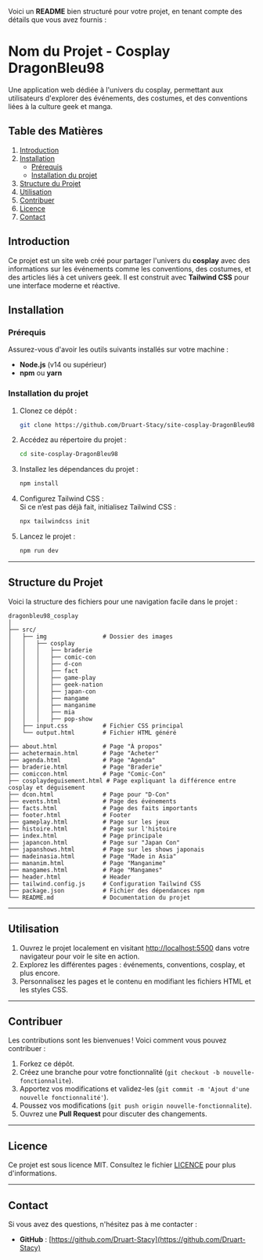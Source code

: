 Voici un **README** bien structuré pour votre projet, en tenant compte des détails que vous avez fournis :



# **Nom du Projet - Cosplay DragonBleu98**

Une application web dédiée à l'univers du cosplay, permettant aux utilisateurs d'explorer des événements, des costumes, et des conventions liées à la culture geek et manga.



## **Table des Matières**

1. [Introduction](#introduction)  
2. [Installation](#installation)  
    - [Prérequis](#prérequis)  
    - [Installation du projet](#installation-du-projet)  
3. [Structure du Projet](#structure-du-projet)  
4. [Utilisation](#utilisation)  
5. [Contribuer](#contribuer)  
6. [Licence](#licence)  
7. [Contact](#contact)  



## **Introduction**

Ce projet est un site web créé pour partager l'univers du **cosplay** avec des informations sur les événements comme les conventions, des costumes, et des articles liés à cet univers geek. Il est construit avec **Tailwind CSS** pour une interface moderne et réactive.



## **Installation**

### **Prérequis**

Assurez-vous d'avoir les outils suivants installés sur votre machine :

- **Node.js** (v14 ou supérieur)
- **npm** ou **yarn**  

### **Installation du projet**

1. Clonez ce dépôt :  
   ```bash
   git clone https://github.com/Druart-Stacy/site-cosplay-DragonBleu98.git
   ```

2. Accédez au répertoire du projet :  
   ```bash
   cd site-cosplay-DragonBleu98
   ```

3. Installez les dépendances du projet :  
   ```bash
   npm install
   ```

4. Configurez Tailwind CSS :  
   Si ce n’est pas déjà fait, initialisez Tailwind CSS :  
   ```bash
   npx tailwindcss init
   ```

5. Lancez le projet :  
   ```bash
   npm run dev
   ```

---

## **Structure du Projet**

Voici la structure des fichiers pour une navigation facile dans le projet :

```
dragonbleu98_cosplay
│
├── src/
│   ├── img                # Dossier des images
│   │   ├── cosplay
│   │   │   ├── braderie
│   │   │   ├── comic-con
│   │   │   ├── d-con
│   │   │   ├── fact
│   │   │   ├── game-play
│   │   │   ├── geek-nation
│   │   │   ├── japan-con
│   │   │   ├── mangame
│   │   │   ├── manganime
│   │   │   ├── mia
│   │   │   ├── pop-show
│   ├── input.css          # Fichier CSS principal
│   └── output.html        # Fichier HTML généré
│
├── about.html             # Page "À propos"
├── achetermain.html       # Page "Acheter"
├── agenda.html            # Page "Agenda"
├── braderie.html          # Page "Braderie"
├── comiccon.html          # Page "Comic-Con"
├── cosplaydeguisement.html # Page expliquant la différence entre cosplay et déguisement
├── dcon.html              # Page pour "D-Con"
├── events.html            # Page des événements
├── facts.html             # Page des faits importants
├── footer.html            # Footer
├── gameplay.html          # Page sur les jeux
├── histoire.html          # Page sur l'histoire
├── index.html             # Page principale
├── japancon.html          # Page sur "Japan Con"
├── japanshows.html        # Page sur les shows japonais
├── madeinasia.html        # Page "Made in Asia"
├── mananim.html           # Page "Manganime"
├── mangames.html          # Page "Mangames"
├── header.html            # Header
├── tailwind.config.js     # Configuration Tailwind CSS
├── package.json           # Fichier des dépendances npm
└── README.md              # Documentation du projet
```

---

## **Utilisation**

1. Ouvrez le projet localement en visitant [http://localhost:5500](http://localhost:5500) dans votre navigateur pour voir le site en action.
2. Explorez les différentes pages : événements, conventions, cosplay, et plus encore.
3. Personnalisez les pages et le contenu en modifiant les fichiers HTML et les styles CSS.

---

## **Contribuer**

Les contributions sont les bienvenues ! Voici comment vous pouvez contribuer :  

1. Forkez ce dépôt.
2. Créez une branche pour votre fonctionnalité (`git checkout -b nouvelle-fonctionnalite`).
3. Apportez vos modifications et validez-les (`git commit -m 'Ajout d'une nouvelle fonctionnalité'`).
4. Poussez vos modifications (`git push origin nouvelle-fonctionnalite`).
5. Ouvrez une **Pull Request** pour discuter des changements.

---

## **Licence**

Ce projet est sous licence MIT. Consultez le fichier [LICENCE](./LICENCE) pour plus d'informations.

---

## **Contact**

Si vous avez des questions, n'hésitez pas à me contacter :  
- **GitHub** : [https://github.com/Druart-Stacy](https://github.com/Druart-Stacy)  
